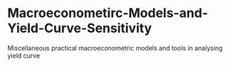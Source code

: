 # Macroeconometirc-Models-and-Yield-Curve-Sensitivity
Miscellaneous practical macroeconometric models and tools in analysing yield curve
